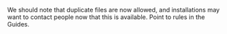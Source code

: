 We should note that duplicate files are now allowed, and installations may want to contact people now that this is available. Point to rules in the Guides.